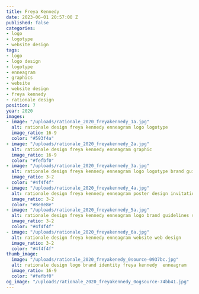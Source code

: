 ```yaml
---
title: Freya Kennedy
date: 2023-06-01 20:57:00 Z
published: false
categories:
- logo
- logotype
- website design
tags:
- logo
- logo design
- logotype
- enneagram
- graphics
- website
- website design
- freya kennedy
- rationale design
position: 7
year: 2020
images:
- image: "/uploads/rationale_2020_freyakennedy_1a.jpg"
  alt: rationale design freya kennedy enneagram logo logotype
  image_ratio: 16-9
  color: "#593f4a"
- image: "/uploads/rationale_2020_freyakennedy_2a.jpg"
  alt: rationale design freya kennedy enneagram graphic
  image_ratio: 16-9
  color: "#fefbf0"
- image: "/uploads/rationale_2020_freyakennedy_3a.jpg"
  alt: rationale design freya kennedy enneagram logo logotype brand guidelines
  image_ratio: 3-2
  color: "#4f4f4f"
- image: "/uploads/rationale_2020_freyakennedy_4a.jpg"
  alt: rationale design freya kennedy enneagram poster design invitation annoucement
  image_ratio: 3-2
  color: "#8e8e8e"
- image: "/uploads/rationale_2020_freyakennedy_5a.jpg"
  alt: rationale design freya kennedy enneagram logo brand guidelines stationary
  image_ratio: 3-2
  color: "#4f4f4f"
- image: "/uploads/rationale_2020_freyakennedy_6a.jpg"
  alt: rationale design freya kennedy enneagram website web design
  image_ratio: 3-2
  color: "#4f4f4f"
thumb_image:
  image: "/uploads/rationale_2020_freyakenedy_0source-0937bc.jpg"
  alt: rationale design logo brand identity freya kennedy  enneagram
  image_ratio: 16-9
  color: "#fefbf0"
og_image: "/uploads/rationale_2020_freyakennedy_0ogsource-74bb41.jpg"
---
```


